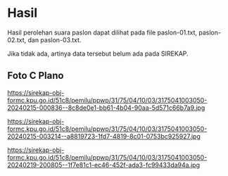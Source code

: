 # Hasil

Hasil perolehan suara paslon dapat dilihat pada file paslon-01.txt, paslon-02.txt, dan paslon-03.txt.

Jika tidak ada, artinya data tersebut belum ada pada SIREKAP.

## Foto C Plano

https://sirekap-obj-formc.kpu.go.id/51c8/pemilu/ppwp/31/75/04/10/03/3175041003050-20240215-000836--8c8de0e1-bb61-4b04-90aa-5d571c66b7a9.jpg

https://sirekap-obj-formc.kpu.go.id/51c8/pemilu/ppwp/31/75/04/10/03/3175041003050-20240215-003214--a8819723-1fd7-4819-8c01-0753bc925927.jpg

https://sirekap-obj-formc.kpu.go.id/51c8/pemilu/ppwp/31/75/04/10/03/3175041003050-20240219-200805--1f7e81c1-ec46-452f-ada3-fc99433da94a.jpg
